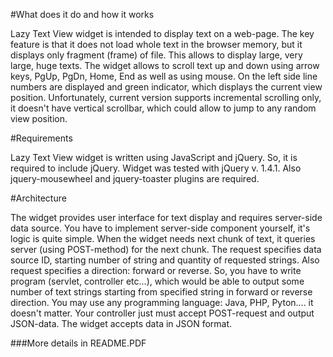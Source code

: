 #What does it do and how it works

Lazy Text View widget is intended to display text on a web-page. The key feature is that it does not load whole text in the browser memory, but it displays only fragment (frame) of file. This allows to display large, very large, huge texts. The widget allows to scroll text up and down using arrow keys, PgUp, PgDn, Home, End as well as using mouse. On the left side line numbers are displayed and green indicator, which displays the current view position. Unfortunately, current version supports incremental scrolling only, it doesn't have vertical scrollbar, which could allow to jump to any random view position.

#Requirements

Lazy Text View widget is written using JavaScript and jQuery. So, it is required to include jQuery. Widget was tested with jQuery v. 1.4.1. Also jquery-mousewheel and jquery-toaster plugins are required.

#Architecture

The widget provides user interface for text display and requires server-side data source. You have to implement server-side component yourself, it's logic is quite simple. When the widget needs next chunk of text, it queries server (using POST-method) for the next chunk. The request specifies data source ID, starting number of string and quantity of requested strings. Also request specifies a direction: forward or reverse. So, you have to write program (servlet, controller etc...), which would be able to output some number of text strings starting from specified string in forward or reverse direction. You may use any programming language: Java, PHP, Pyton.... it doesn't matter. Your controller just must accept POST-request and output JSON-data. The widget accepts data in JSON format. 

###More details in README.PDF
